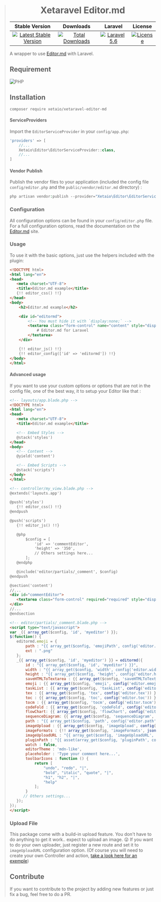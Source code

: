 > <h1 align="center">Xetaravel Editor.md</h1>
>
> |Stable Version|Downloads|Laravel|License|
> |:-------:|:------:|:-------:|:-------:|
> |[![Latest Stable Version](https://img.shields.io/packagist/v/XetaIO/Xetaravel-Editor-md.svg?style=flat-square)](https://packagist.org/packages/xetaio/xetaravel-editor-md)|[![Total Downloads](https://img.shields.io/packagist/dt/xetaio/xetaravel-editor-md.svg?style=flat-square)](https://packagist.org/packages/xetaio/xetaravel-editor-md)|[![Laravel 5.6](https://img.shields.io/badge/Laravel->=5.6-f4645f.svg?style=flat-square)](http://laravel.com)|[![License](https://img.shields.io/badge/license-MIT-brightgreen.svg?style=flat-square)](https://github.com/XetaIO/Xetaravel-Editor-md/blob/master/LICENSE)|
>
> A wrapper to use [Editor.md](https://pandao.github.io/editor.md/) with Laravel.
>
> ## Requirement
> ![PHP](https://img.shields.io/badge/PHP->=7.1-brightgreen.svg?style=flat-square)
>
> ## Installation
>
> ```
> composer require xetaio/xetaravel-editor-md
> ```
>
> #### ServiceProviders
> Import the `EditorServiceProvider` in your `config/app.php`:
> ```php
> 'providers' => [
>     //...
>     Xetaio\Editor\EditorServiceProvider::class,
>     //...
> ]
> ```
>
> #### Vendor Publish
> Publish the vendor files to your application (included the config file `config/editor.php` and the `public/vendor/editor.md` directory) :
> ```php
> php artisan vendor:publish --provider="Xetaio\Editor\EditorServiceProvider"
> ```
>
> ### Configuration
> All configuration options can be found in your `config/editor.php` file. For a full configuration options, read the documentation on the [Editor.md](https://pandao.github.io/editor.md/) site.
>
> ### Usage
> To use it with the basic options, just use the helpers included with the plugin:
> ```html
> <!DOCTYPE html>
> <html lang="en">
> <head>
>    <meta charset="UTF-8">
>    <title>Editor.md example</title>
>    {!! editor_css() !!}
> </head>
> <body>
>     <h2>Editor.md example</h2>
>
>     <div id="editormd">
>         <!-- You must hide it with `display:none;` -->
>         <textarea class="form-control" name="content" style="display:none;">
>             # Editor.md for Laravel
>         </textarea>
>     </div>
>
>     {!! editor_js() !!}
>     {!! editor_config(['id' => 'editormd']) !!}
> </body>
> </html>
> ```
>
> #### Advanced usage
> If you want to use your custom options or options that are not in the config file, one of the best way, it to setup your Editor like that :
> ```html
> <!-- layouts/app.blade.php -->
> <!DOCTYPE html>
> <html lang="en">
> <head>
>    <meta charset="UTF-8">
>    <title>Editor.md example</title>
>
>    <!-- Embed Styles -->
>    @stack('styles')
> </head>
> <body>
>    <!-- Content -->
>    @yield('content')
>
>    <!-- Embed Scripts -->
>    @stack('scripts')
> </body>
> </html>
> ```
> ```html
> <!-- controller/my_view.blade.php -->
> @extends('layouts.app')
>
> @push('styles')
>    {!! editor_css() !!}
> @endpush
>
> @push('scripts')
>    {!! editor_js() !!}
>
>    @php
>        $config = [
>            'id' => 'commentEditor',
>            'height' => '350',
>            // Others settings here...
>        ];
>    @endphp
>
>    @include('editor/partials/_comment', $config)
> @endpush
>
> @section('content')
> //...
> <div id="commentEditor">
>    <textarea class="form-control" required="required" style="display:none;" name="content"></textarea>
> </div>
> //...
> @endsection
> ```
> ```html
> <!-- editor/partials/_comment.blade.php -->
> <script type="text/javascript">
> var _{{ array_get($config, 'id', 'myeditor') }};
> $(function() {
>    editormd.emoji = {
>        path : "{{ array_get($config, 'emojiPath', config('editor.emojiPath')) }}",
>        ext : ".png"
>    };
>    _{{ array_get($config, 'id', 'myeditor') }} = editormd({
>        id : "{{ array_get($config, 'id', 'myeditor') }}",
>        width : "{{ array_get($config, 'width', config('editor.width')) }}",
>        height : "{{ array_get($config, 'height', config('editor.height')) }}",
>        saveHTMLToTextarea : {{ array_get($config, 'saveHTMLToTextarea', config('editor.saveHTMLToTextarea')) }},
>        emoji : {{ array_get($config, 'emoji', config('editor.emoji')) }},
>        taskList : {{ array_get($config, 'taskList', config('editor.taskList')) }},
>        tex : {{ array_get($config, 'tex', config('editor.tex')) }},
>        toc : {{ array_get($config, 'toc', config('editor.toc')) }},
>        tocm : {{ array_get($config, 'tocm', config('editor.tocm')) }},
>        codeFold : {{ array_get($config, 'codeFold', config('editor.codeFold')) }},
>        flowChart: {{ array_get($config, 'flowChart', config('editor.flowChart')) }},
>        sequenceDiagram: {{ array_get($config, 'sequenceDiagram', config('editor.sequenceDiagram')) }},
>        path : "{{ array_get($config, 'path', config('editor.path')) }}",
>        imageUpload : {{ array_get($config, 'imageUpload', config('editor.imageUpload')) }},
>        imageFormats : {!! array_get($config, 'imageFormats', json_encode(config('editor.imageFormats'))) !!},
>        imageUploadURL : "{{ array_get($config, 'imageUploadURL', config('editor.imageUploadURL')) }}?_token={{ csrf_token() }}&from=xetaravel-editor-md",
>        pluginPath : "{{ asset(array_get($config, 'pluginPath', config('editor.pluginPath'))) }}/",
>        watch : false,
>        editorTheme : 'mdn-like',
>        placeholder : 'Type your comment here...',
>        toolbarIcons : function () {
>            return [
>                "undo", "redo", "|",
>                "bold", "italic", "quote", "|",
>                "h1", "h2", "|",
>                "help"
>            ];
>        }
>       // Others settings...
>    });
>});
></script>
>```
> ### Upload File
> This package come with a build-in upload feature. You don't have to do anything to get it work.. expect to upload an image. :stuck_out_tongue_winking_eye:
> If you want to do your own uploader, just register a new route and set it to `imageUploadURL` configuration option. (Of course you will need to create your own Controller and action, [take a look here for an exemple](https://github.com/XetaIO/Xetaravel-Editor-md/blob/master/src/Http/Controllers/MarkdownEditorController.php))
> ## Contribute
> If you want to contribute to the project by adding new features or just fix a bug, feel free to do a PR.
